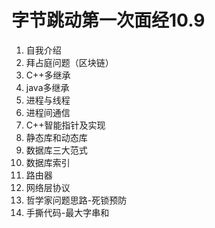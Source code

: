 # 字节跳动第一次面经10.9
1. 自我介绍
2. 拜占庭问题（区块链）
3. C++多继承
4. java多继承
5. 进程与线程
6. 进程间通信
7. C++智能指针及实现
8. 静态库和动态库
9. 数据库三大范式
10. 数据库索引
11. 路由器
12. 网络层协议
13. 哲学家问题思路-死锁预防
14. 手撕代码-最大字串和